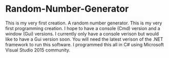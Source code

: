 # Random-Number-Generator
This is my very first creation. A random number generator.
This is my very first programming creation. 
I hope to have a console (Cmd) version and a window (Gui) versions. 
I currently only have a console verison but would like to have a Gui version soon. 
You will need the latest verison of the .NET framework to run this software. 
I programmed this all in C# using Microsoft Visual Studio 2015 community.
